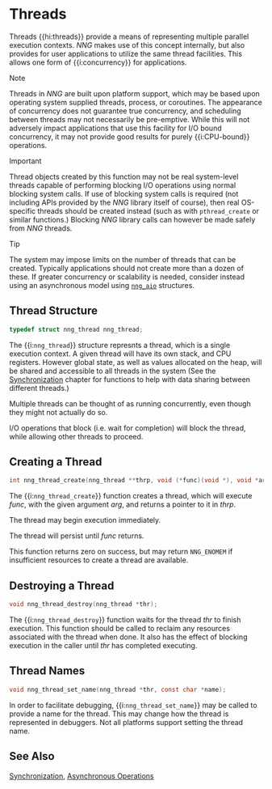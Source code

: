# Threads

Threads {{hi:threads}} provide a means of representing multiple parallel execution contexts.
_NNG_ makes use of this concept internally, but also provides for user applications
to utilize the same thread facilities. This allows one form of {{i:concurrency}} for
applications.

> [!NOTE]
> Threads in _NNG_ are built upon platform support, which may be based upon operating
> system supplied threads, process, or coroutines. The appearance of concurrency does
> not guarantee true concurrency, and scheduling between threads may not necessarily be
> pre-emptive. While this will not adversely impact applications that use this facility
> for I/O bound concurrency, it may not provide good results for purely {{i:CPU-bound}} operations.

> [!IMPORTANT]
> Thread objects created by this function may not be real system-level
> threads capable of performing blocking I/O operations using normal blocking system calls.
> If use of blocking system calls is required (not including APIs provided
> by the _NNG_ library itself of course), then real OS-specific threads
> should be created instead (such as with `pthread_create` or similar functions.)
> Blocking _NNG_ library calls can however be made safely from _NNG_ threads.

> [!TIP]
> The system may impose limits on the number of threads that can be created.
> Typically applications should not create more than a dozen of these.
> If greater concurrency or scalability is needed, consider instead using
> an asynchronous model using [`nng_aio`][aio] structures.

## Thread Structure

```c
typedef struct nng_thread nng_thread;
```

The {{i:`nng_thread`}} structure represnts a thread, which is a single execution context.
A given thread will have its own stack, and CPU registers. However global state, as well
as values allocated on the heap, will be shared and accessible to all threads in the system
(See the [Synchronization][synchronization] chapter for functions to help with data sharing between different threads.)

Multiple threads can be thought of as running concurrently, even though
they might not actually do so.

I/O operations that block (i.e. wait for completion) will block the
thread, while allowing other threads to proceed.

## Creating a Thread

```c
int nng_thread_create(nng_thread **thrp, void (*func)(void *), void *arg);
```

The {{i:`nng_thread_create`}} function creates a thread, which will execute _func_, with
the given argument _arg_, and returns a pointer to it in _thrp_.

The thread may begin execution immediately.

The thread will persist until _func_ returns.

This function returns zero on success, but may return `NNG_ENOMEM` if insufficient
resources to create a thread are available.

## Destroying a Thread

```c
void nng_thread_destroy(nng_thread *thr);
```

The {{i:`nng_thread_destroy`}} function waits for the thread _thr_ to finish execution.
This function should be called to reclaim any resources associated with the thread when done.
It also has the effect of blocking execution in the caller until _thr_ has completed executing.

## Thread Names

```c
void nng_thread_set_name(nng_thread *thr, const char *name);
```

In order to facilitate debugging, {{i:`nng_thread_set_name`}} may be called
to provide a name for the thread. This may change how the thread is represented
in debuggers. Not all platforms support setting the thread name.

## See Also

[Synchronization][synchronization],
[Asynchronous Operations][aio]

[synchronization]: ../api/synch.md
[aio]: TODO.md
